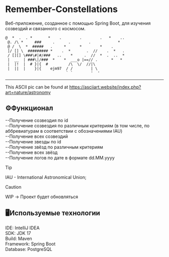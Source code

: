 # Remember-Constellations
Веб-приложение, созданное с помощью Spring Boot, для изучения созвездий и связанного с космосом.
```
@  *  .  . *       *    .        .        .   *    ..
 @. /\ *     ###     .      .        .            *
 @ /  \  *  #####   .     *      *        *    .
 ]/ [] \  ######### *    .  *       .  //    .  *   .
 / [][] \###\#|#/###   ..    *     .  //  *  .  ..  *
 |  __  | ###\|/###  *    *  ___o |==// .      *   *
 |  |!  |  # }|{  #         /\  \/  //|\
 |  ||  |    }|{    ejm97  / /        | \
                           ` `        '  '
```
------------------------------------------------
This ASCII pic can be found at
https://asciiart.website/index.php?art=nature/astronomy

**⚙️Функционал**
--
--Получение созвездия по id\
--Получение созвездия по различным критериям (в том числе, по аббревиатурам в соответствии с обозначениями IAU)\
--Получение всех созвездий\
--Получение звезды по id\
--Получение звёзд по различным критериям\
--Получение всех звёзд\
--Получение логов по дате в формате dd.MM.yyyy 
> [!TIP]
> IAU - International Astronomical Union;



> [!CAUTION]
> WIP -> Проект будет обновляться

**🖥️Используемые технологии**
--
IDE: IntelliJ IDEA\
SDK: JDK 17\
Build: Maven\
Framework: Spring Boot\
Database: PostgreSQL
